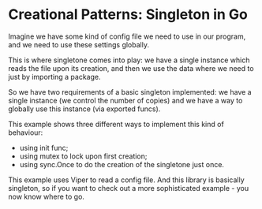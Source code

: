 # Creational Patterns: Singleton in Go

Imagine we have some kind of config file we need to use in our program, and we need to use these settings globally.

This is where singletone comes into play: we have a single instance which reads the file upon its creation, and then we use the data where we need to just by importing a package.

So we have two requirements of a basic singleton implemented: we have a single instance (we control the number of copies) and we have a way to globally use this instance (via exported funcs).

This example shows three different ways to implement this kind of behaviour: 

- using init func;
- using mutex to lock upon first creation;
- using sync.Once to do the creation of the singletone just once.

This example uses Viper to read a config file. And this library is basically singleton, so if you want to check out a more sophisticated example - you now know where to go.